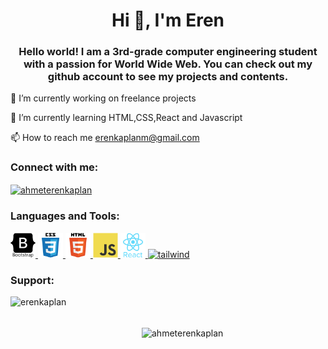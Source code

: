 <h1 align="center">Hi 👋, I'm Eren</h1>
<h3 align="center">Hello world! I am a 3rd-grade computer engineering student with a passion for World Wide Web. You can check out my github account to see my projects and contents.</h3>

🔭 I’m currently working on freelance projects

🌱 I’m currently learning HTML,CSS,React and Javascript

📫 How to reach me erenkaplanm@gmail.com

<h3 align="left">Connect with me:</h3>
<p align="left">
<a href="https://linkedin.com/in/ahmeterenkaplan" target="blank"><img align="center" src="https://raw.githubusercontent.com/rahuldkjain/github-profile-readme-generator/master/src/images/icons/Social/linked-in-alt.svg" alt="ahmeterenkaplan" height="30" width="40" /></a>
</p>

<h3 align="left">Languages and Tools:</h3>
<p align="left"> <a href="https://getbootstrap.com" target="_blank" rel="noreferrer"> <img src="https://raw.githubusercontent.com/devicons/devicon/master/icons/bootstrap/bootstrap-plain-wordmark.svg" alt="bootstrap" width="40" height="40"/> </a> <a href="https://www.w3schools.com/css/" target="_blank" rel="noreferrer"> <img src="https://raw.githubusercontent.com/devicons/devicon/master/icons/css3/css3-original-wordmark.svg" alt="css3" width="40" height="40"/> </a> <a href="https://www.w3.org/html/" target="_blank" rel="noreferrer"> <img src="https://raw.githubusercontent.com/devicons/devicon/master/icons/html5/html5-original-wordmark.svg" alt="html5" width="40" height="40"/> </a> <a href="https://developer.mozilla.org/en-US/docs/Web/JavaScript" target="_blank" rel="noreferrer"> <img src="https://raw.githubusercontent.com/devicons/devicon/master/icons/javascript/javascript-original.svg" alt="javascript" width="40" height="40"/> </a> <a href="https://reactjs.org/" target="_blank" rel="noreferrer"> <img src="https://raw.githubusercontent.com/devicons/devicon/master/icons/react/react-original-wordmark.svg" alt="react" width="40" height="40"/> </a> <a href="https://tailwindcss.com/" target="_blank" rel="noreferrer"> <img src="https://www.vectorlogo.zone/logos/tailwindcss/tailwindcss-icon.svg" alt="tailwind" width="40" height="40"/> </a> </p>

<h3 align="left">Support:</h3>
<p><a href="https://www.buymeacoffee.com/erenkaplan"> <img align="left" src="https://cdn.buymeacoffee.com/buttons/v2/default-yellow.png" height="50" width="210" alt="erenkaplan" /></a></p><br><br>

<p><img align="center" src="https://github-readme-stats.vercel.app/api/top-langs?username=ahmeterenkaplan&show_icons=true&locale=en&layout=compact" alt="ahmeterenkaplan" /></p>
